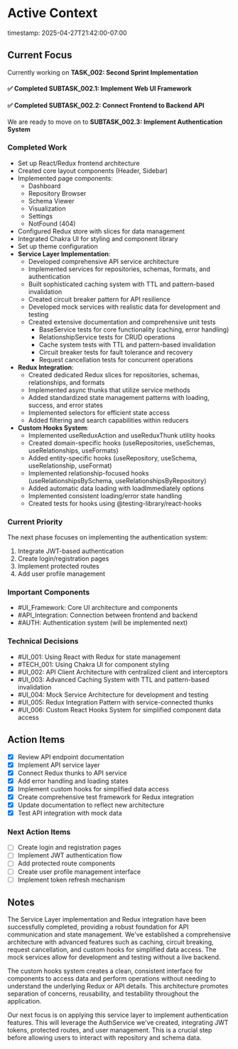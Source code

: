 # Active Context
timestamp: 2025-04-27T21:42:00-07:00

## Current Focus
Currently working on **TASK_002: Second Sprint Implementation**

#### ✅ Completed SUBTASK_002.1: Implement Web UI Framework
#### ✅ Completed SUBTASK_002.2: Connect Frontend to Backend API
We are ready to move on to **SUBTASK_002.3: Implement Authentication System**

### Completed Work
- Set up React/Redux frontend architecture
- Created core layout components (Header, Sidebar)
- Implemented page components:
  - Dashboard
  - Repository Browser
  - Schema Viewer
  - Visualization
  - Settings
  - NotFound (404)
- Configured Redux store with slices for data management
- Integrated Chakra UI for styling and component library
- Set up theme configuration
- **Service Layer Implementation**:
  - Developed comprehensive API service architecture
  - Implemented services for repositories, schemas, formats, and authentication
  - Built sophisticated caching system with TTL and pattern-based invalidation
  - Created circuit breaker pattern for API resilience
  - Developed mock services with realistic data for development and testing
  - Created extensive documentation and comprehensive unit tests
    - BaseService tests for core functionality (caching, error handling)
    - RelationshipService tests for CRUD operations
    - Cache system tests with TTL and pattern-based invalidation
    - Circuit breaker tests for fault tolerance and recovery
    - Request cancellation tests for concurrent operations
- **Redux Integration**:
  - Created dedicated Redux slices for repositories, schemas, relationships, and formats
  - Implemented async thunks that utilize service methods
  - Added standardized state management patterns with loading, success, and error states
  - Implemented selectors for efficient state access
  - Added filtering and search capabilities within reducers
- **Custom Hooks System**:
  - Implemented useReduxAction and useReduxThunk utility hooks
  - Created domain-specific hooks (useRepositories, useSchemas, useRelationships, useFormats)
  - Added entity-specific hooks (useRepository, useSchema, useRelationship, useFormat)
  - Implemented relationship-focused hooks (useRelationshipsBySchema, useRelationshipsByRepository)
  - Added automatic data loading with loadImmediately options
  - Implemented consistent loading/error state handling
  - Created tests for hooks using @testing-library/react-hooks

### Current Priority
The next phase focuses on implementing the authentication system:
1. Integrate JWT-based authentication
2. Create login/registration pages
3. Implement protected routes
4. Add user profile management

### Important Components
- #UI_Framework: Core UI architecture and components
- #API_Integration: Connection between frontend and backend
- #AUTH: Authentication system (will be implemented next)

### Technical Decisions
- #UI_001: Using React with Redux for state management
- #TECH_001: Using Chakra UI for component styling
- #UI_002: API Client Architecture with centralized client and interceptors
- #UI_003: Advanced Caching System with TTL and pattern-based invalidation
- #UI_004: Mock Service Architecture for development and testing
- #UI_005: Redux Integration Pattern with service-connected thunks
- #UI_006: Custom React Hooks System for simplified component data access

## Action Items
- [x] Review API endpoint documentation
- [x] Implement API service layer
- [x] Connect Redux thunks to API service
- [x] Add error handling and loading states
- [x] Implement custom hooks for simplified data access
- [x] Create comprehensive test framework for Redux integration
- [x] Update documentation to reflect new architecture
- [x] Test API integration with mock data

### Next Action Items
- [ ] Create login and registration pages
- [ ] Implement JWT authentication flow
- [ ] Add protected route components
- [ ] Create user profile management interface
- [ ] Implement token refresh mechanism

## Notes
The Service Layer implementation and Redux integration have been successfully completed, providing a robust foundation for API communication and state management. We've established a comprehensive architecture with advanced features such as caching, circuit breaking, request cancellation, and custom hooks for simplified data access. The mock services allow for development and testing without a live backend.

The custom hooks system creates a clean, consistent interface for components to access data and perform operations without needing to understand the underlying Redux or API details. This architecture promotes separation of concerns, reusability, and testability throughout the application.

Our next focus is on applying this service layer to implement authentication features. This will leverage the AuthService we've created, integrating JWT tokens, protected routes, and user management. This is a crucial step before allowing users to interact with repository and schema data.
